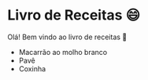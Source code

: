 # Livro de Receitas :smile:

Olá! Bem vindo ao livro de receitas :dancer:

- Macarrão ao molho branco
- Pavê
- Coxinha

